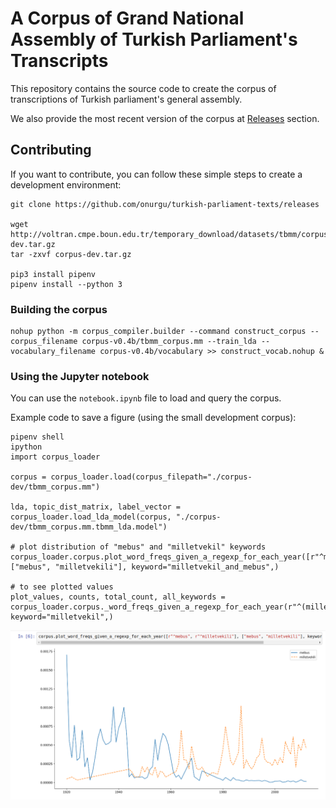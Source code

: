 # A Corpus of Grand National Assembly of Turkish Parliament's Transcripts

This repository contains the source code to create the corpus of transcriptions of 
Turkish parliament's general assembly.

We also provide the most recent version of the corpus at 
[Releases](https://github.com/onurgu/turkish-parliament-texts/releases) section.

## Contributing

If you want to contribute, you can follow these simple steps to create a development
environment:

    git clone https://github.com/onurgu/turkish-parliament-texts/releases
    
    wget http://voltran.cmpe.boun.edu.tr/temporary_download/datasets/tbmm/corpus-dev.tar.gz
    tar -zxvf corpus-dev.tar.gz
    
    pip3 install pipenv
    pipenv install --python 3
    
### Building the corpus

    nohup python -m corpus_compiler.builder --command construct_corpus --corpus_filename corpus-v0.4b/tbmm_corpus.mm --train_lda --vocabulary_filename corpus-v0.4b/vocabulary >> construct_vocab.nohup &
    
### Using the Jupyter notebook

You can use the `notebook.ipynb` file to load and query the corpus.

Example code to save a figure (using the small development corpus):
   
    pipenv shell
    ipython
    import corpus_loader
    
    corpus = corpus_loader.load(corpus_filepath="./corpus-dev/tbmm_corpus.mm")
    
    lda, topic_dist_matrix, label_vector = corpus_loader.load_lda_model(corpus, "./corpus-dev/tbmm_corpus.mm.tbmm_lda.model")
    
    # plot distribution of "mebus" and "milletvekil" keywords
    corpus_loader.corpus.plot_word_freqs_given_a_regexp_for_each_year([r"^mebus",r"^milletvekil"], ["mebus", "milletvekili"], keyword="milletvekil_and_mebus",)
    
    # to see plotted values 
    plot_values, counts, total_count, all_keywords = corpus_loader.corpus._word_freqs_given_a_regexp_for_each_year(r"^(milletvekil|vekil)", keyword="milletvekil",)
   
    
![notebook image](notebook.png)